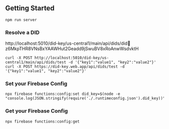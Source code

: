 ## Getting Started

```
npm run server
```

### Resolve a DID

http://localhost:5010/did-key/us-central1/main/api/dids/did:key:z6MkpTHR8VNsBxYAAWHut2Geadd9jSwuBV8xRoAnwWsdvktH

```
curl -X POST http://localhost:5010/did-key/us-central1/main/api/dids/test -d '{"key1":"value1", "key2":"value2"}'
curl -X POST https://did-key.web.app/api/dids/test -d '{"key1":"value1", "key2":"value2"}'
```

### Set your Firebase Config

```
npx firebase functions:config:set did_key=$(node -e "console.log(JSON.stringify(require('./.runtimeconfig.json').did_key))")
```

### Get your Firebase Config

```
npx firebase functions:config:get
```
